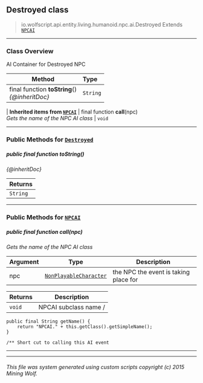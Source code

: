 ## Destroyed __class__

>io.wolfscript.api.entity.living.humanoid.npc.ai.Destroyed
>Extends [`NPCAI`](NPCAI.md)

---

### Class Overview

AI Container for Destroyed NPC

Method | Type   
--- | :--- 
final function __toString__() <br> _{@inheritDoc}_ | `String`
 |
__Inherited items from [`NPCAI`](NPCAI.md)__ |
final function __call__(npc) <br> _Gets the name of the NPC AI class_ | `void`





---


### Public Methods for [`Destroyed`](Destroyed.md)

##### <a id='tostring'></a>public final function __toString__()

_{@inheritDoc}_

Returns | 
--- | 
`String` |


---

### Public Methods for [`NPCAI`](NPCAI.md)

##### <a id='call'></a>public final function __call__(npc)

_Gets the name of the NPC AI class_

Argument | Type | Description  
--- | --- | --- 
npc | [`NonPlayableCharacter`](..\..\NonPlayableCharacter.md) | the NPC the event is taking place for

Returns | Description
--- | --- 
`void` | NPCAI subclass name /
    public final String getName() {
        return "NPCAI." + this.getClass().getSimpleName();
    }

    /** Short cut to calling this AI event


---


---


###### This file was system generated using custom scripts copyright (c) 2015 Mining Wolf.
	

